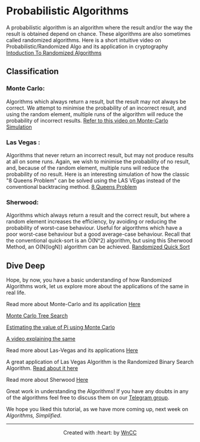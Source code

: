 # Probabilistic Algorithms


A probabilistic algorithm is an algorithm where the result and/or the way the result is obtained depend on chance. These algorithms are also sometimes called randomized algorithms. Here is a short intuitive video on Probabilistic/Randomized Algo and its application in cryptography  [Intoduction To Randomized Algorithms](https://www.youtube.com/watch?v=WGMn16TDTjE)

## Classification

### Monte Carlo:

Algorithms which always return a result, but the result may not always be correct. We attempt to minimise the probability of an incorrect result, and using the random element, multiple runs of the algorithm will reduce the probability of incorrect results.
[Refer to this video on Monte-Carlo Simulation](https://www.youtube.com/watch?v=BfS2H1y6tzQ&t=105s) 


### Las Vegas :

Algorithms that never return an incorrect result, but may not produce results at all on some runs. Again, we wish to minimise the probability of no result, and, because of the random element, multiple runs will reduce the probability of no result.
Here is an interesting simulation of how the classic "8 Queens Problem" can be solved using the LAS VEgas instead of the conventional backtracing method. 
[8 Queens Problem](https://www.youtube.com/watch?v=m-_2doOacbQ)

### Sherwood:

Algorithms which always return a result and the correct result, but where a random element increases the efficiency, by avoiding or reducing the probability of worst-case behaviour. Useful for algorithms which have a poor worst-case behaviour but a good average-case behaviour.
Recall that the conventional quick-sort is an O(N^2) algorithm, but using this Sherwood Method, an O(N(logN)) algorithm can be achieved.
[Randomized Quick Sort](https://www.youtube.com/watch?v=HY64dw_Af94&feature=youtu.be)


## Dive Deep

Hope, by now, you have a basic understanding of how Randomized Algorithms work, let us explore more about the applications of the same in real life.

Read more about Monte-Carlo and its application [Here](https://docs.google.com/document/d/1OoUBEhdSpCj_wahLV9MSClrqZLOYU1HLFeG1olbAvxc/edit#)

[Monte Carlo Tree Search](https://www.youtube.com/watch?v=Fbs4lnGLS8M&t=60s)

[Estimating the value of Pi using Monte Carlo](https://www.geeksforgeeks.org/estimating-value-pi-using-monte-carlo/)

[A video explaining the same](https://www.youtube.com/watch?v=ELetCV_wX_c)

Read more about Las-Vegas and its applications [Here](https://docs.google.com/document/d/1DZxxlnSSC26BNXxtEHL8eNIkrnhx3KB58UManXPrsnA/edit?usp=sharing)

A great application of Las Vegas Algorithm is the Randomized Binary Search Algorithm. [Read about it here](https://www.geeksforgeeks.org/randomized-binary-search-algorithm/)

Read more about Sherwood [Here](https://docs.google.com/document/d/1gUroGJeBrjHUuf5uiw8UM0JdqeSy3vq-ZUqqM7VU5oM/edit#)


Great work in understanding the Algorithms! If you have any doubts in any of the algorithms feel free to discuss them on our [Telegram group](https://t.me/joinchat/Go8oWRUqXsSufvCA75qMUQ).

We hope you liked this tutorial, as we have more coming up, next week on *Algorithms, Simplified*.

***

<p align="center">Created with :heart: by <a href="https://www.wncc-iitb.org/">WnCC</a></p>
